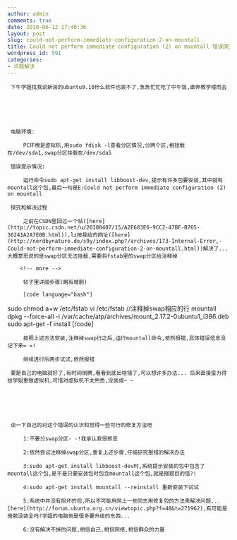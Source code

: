 ```yaml
---
author: admin
comments: true
date: 2010-06-12 17:40:36
layout: post
slug: could-not-perform-immediate-configuration-2-on-mountall
title: Could not perform immediate configuration (2) on mountall 错误探究
wordpress_id: 591
categories:
- 问题解决
---
```



	 






	 下午学姐找我说新装的ubuntu9.10什么软件也装不了,急急忙忙吃了中午饭,直奔教学楼而去






	 电脑环境:  





> 
	
> 
> 
		 PC环境是虚拟机,用sudo fdisk -l查看分区情况,分两个区,根挂载在/dev/sda1,swap分区挂载在/dev/sda5
	
> 
> 






	 错误提示情况:





> 
	
> 
> 
		 运行命令sudo apt-get install libboost-dev,提示有许多包要安装,其中就有mountall这个包,最后一句是E:Could not perform immediate configuration (2) on mountall  
	
> 
> 






	 探究和解决过程





> 
	
> 
> 
		 之前在CSDN里回过一个帖([here](http://topic.csdn.net/u/20100407/15/A2E683E6-9CC2-47BF-B765-36241A2A7E0B.html)),lz按我给的网址([here](http://nerdbynature.de/s9y/index.php?/archives/173-Internal-Error,-Could-not-perform-immediate-configuration-2-on-mountall.html))解决了...大概意思说的是swap分区无法挂载,需要将fstab里的swap分区给注释掉
	
> 
> 
	
> 
> 
		<!-- more -->
	
> 
> 
	
> 
> 
		 帖子里详细步骤(略有增删)
	
> 
> 
	
> 
> 
		 [code language="bash"] 
sudo chmod a+w /etc/fstab 
vi /etc/fstab //注释掉swap相应的行 
mountall 
dpkg --force-all -i /var/cache/atp/archives/mount_2.17.2-0ubuntu1_i386.deb 
sudo apt-get -f install 
[/code] 
	
> 
> 
	
> 
> 
		 按照上述方法安装,注释掉swap行之后,运行mountall命令,依然报错,具体错误信息没记下来= =!
	
> 
> 
	
> 
> 
		 继续进行后两步试试,依然报错
	
> 
> 






	 






	 要是自己的电脑就好了,有时间倒腾,看看到底出啥错了,可以想许多办法... 后来直接蛮力得给学姐重做虚拟机,可惜对虚拟机不太熟悉,没装成~ ~






	 谈一下自己的对这个错误的认识和觉得一些可行的修复方法吧





> 
	
> 
> 
		 1:不要分swap分区- -!我承认我很邪恶
	
> 
> 
	
> 
> 
		 2:依然尝试注释掉swap分区,重复上述步骤,仔细研究报错的解决办法
	
> 
> 
	
> 
> 
		 3:sudo apt-get install libboost-dev时,系统提示安装的包中包含了mountall这个包,是不是只要安装包时包含mountall这个包,就是报题目的错?!
	
> 
> 
	
> 
> 
		 4:sudo apt-get install mountall --reinstall 重新安装下试试
	
> 
> 
	
> 
> 
		 5:系统中并没有损坏的包,所以不可能用网上一些同志用修复包的方法来解决问题...[here](http://forum.ubuntu.org.cn/viewtopic.php?f=48&t=271962),有可能是倚赖没装全吗?学姐的电脑倒是很多要升级的东西...
	
> 
> 
	
> 
> 
		 6:没有解决不掉的问题,相信自己,相信网络,相信群众的力量
	
> 
> 






	 




